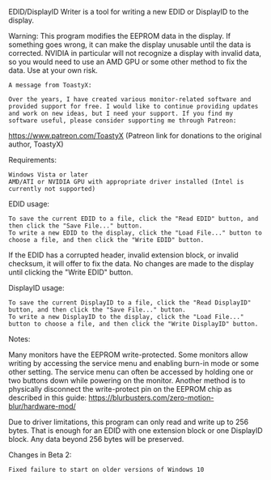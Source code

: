 EDID/DisplayID Writer is a tool for writing a new EDID or DisplayID to the display.

Warning: This program modifies the EEPROM data in the display. If something goes wrong, it can make the display unusable until the data is corrected. NVIDIA in particular will not recognize a display with invalid data, so you would need to use an AMD GPU or some other method to fix the data. Use at your own risk.

    A message from ToastyX:

    Over the years, I have created various monitor-related software and provided support for free. I would like to continue providing updates and work on new ideas, but I need your support. If you find my software useful, please consider supporting me through Patreon:
https://www.patreon.com/ToastyX (Patreon link for donations to the original author, ToastyX)


Requirements:

    Windows Vista or later
    AMD/ATI or NVIDIA GPU with appropriate driver installed (Intel is currently not supported)

EDID usage:

    To save the current EDID to a file, click the "Read EDID" button, and then click the "Save File..." button.
    To write a new EDID to the display, click the "Load File..." button to choose a file, and then click the "Write EDID" button.

If the EDID has a corrupted header, invalid extension block, or invalid checksum, it will offer to fix the data. No changes are made to the display until clicking the "Write EDID" button.

DisplayID usage:

    To save the current DisplayID to a file, click the "Read DisplayID" button, and then click the "Save File..." button.
    To write a new DisplayID to the display, click the "Load File..." button to choose a file, and then click the "Write DisplayID" button.

Notes:

Many monitors have the EEPROM write-protected. Some monitors allow writing by accessing the service menu and enabling burn-in mode or some other setting. The service menu can often be accessed by holding one or two buttons down while powering on the monitor. Another method is to physically disconnect the write-protect pin on the EEPROM chip as described in this guide: https://blurbusters.com/zero-motion-blur/hardware-mod/

Due to driver limitations, this program can only read and write up to 256 bytes. That is enough for an EDID with one extension block or one DisplayID block. Any data beyond 256 bytes will be preserved.

Changes in Beta 2:

    Fixed failure to start on older versions of Windows 10
